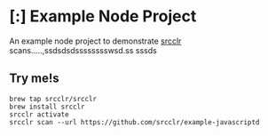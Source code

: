 # [:] Example Node Project

An example node project to demonstrate [srcclr](https://www.srsscclr.com) scans.....,ssdsdsdsssssssswsd.ss
sssds
## Try me!s

```
brew tap srcclr/srcclr
brew install srcclr
srcclr activate
srcclr scan --url https://github.com/srcclr/example-javascriptd
```
